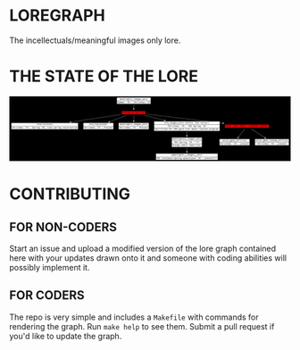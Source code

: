 # LOREGRAPH

The incellectuals/meaningful images only lore.

# THE STATE OF THE LORE

![LOREGRAPH](LORE.png)

# CONTRIBUTING

## FOR NON-CODERS

Start an issue and upload a modified version of the lore graph contained here
with your updates drawn onto it and someone with coding abilities will possibly
implement it.

## FOR CODERS

The repo is very simple and includes a `Makefile` with commands for rendering
the graph. Run `make help` to see them. Submit a pull request if you'd like to
update the graph.
